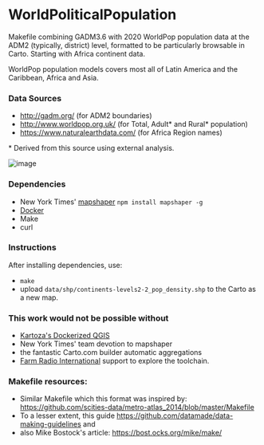 # WorldPoliticalPopulation

Makefile combining GADM3.6 with 2020 WorldPop population data at the ADM2 (typically, district) level, formatted to be particularly browsable in Carto. Starting with Africa continent data. 

WorldPop population models covers most all of Latin America and the Caribbean, Africa and Asia.

### Data Sources

* http://gadm.org/ (for ADM2 boundaries)
* http://www.worldpop.org.uk/ (for Total, Adult\* and Rural\* population)
* https://www.naturalearthdata.com/ (for Africa Region names)

\* Derived from this source using external analysis.

![image](https://user-images.githubusercontent.com/283343/41881725-d6d3cfd4-78b2-11e8-9e48-bd51a9f943a4.png)

### Dependencies
* New York Times' [mapshaper](https://github.com/mbloch/mapshaper) `npm install
  mapshaper -g`
* [Docker](https://www.docker.com/community-edition)
* Make
* curl

### Instructions
After installing dependencies, use:
* `make`
* upload `data/shp/continents-levels2-2_pop_density.shp` to the
Carto as a new map.

### This work would not be possible without
* [Kartoza's Dockerized QGIS](https://github.com/kartoza/docker-qgis-desktop)
* New York Times' team devotion to mapshaper
* the fantastic Carto.com builder automatic aggregations
* [Farm Radio International](http://www.farmradio.org/) support to explore the toolchain.

### Makefile resources:
* Similar Makefile which this format was inspired by: https://github.com/scities-data/metro-atlas_2014/blob/master/Makefile
* To a lesser extent, this guide https://github.com/datamade/data-making-guidelines and
* also Mike Bostock's article: https://bost.ocks.org/mike/make/
